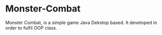# Monster-Combat
Monster Combat, is a simple game Java Dekstop based. It developed in order to fulfil OOP class.
